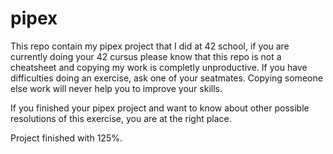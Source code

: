 # pipex

This repo contain my pipex project that I did at 42 school, if you are currently doing your 42 cursus please know that this repo is not a cheatsheet
and copying my work is completly unproductive. If you have difficulties doing an exercise, ask one of your seatmates. Copying someone else work will
never help you to improve your skills.

If you finished your pipex project and want to know about other possible resolutions of this exercise, you are at the right place.

Project finished with 125%.
